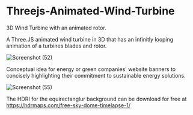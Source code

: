 # Threejs-Animated-Wind-Turbine

3D Wind Turbine with an animated rotor.

A Three.JS animated wind turbine in 3D that has an infinitly looping animation of a turbines blades and rotor.

![Screenshot (52)](https://github.com/SeamusBrowne/Threejs-Animated-Wind-Turbine/assets/31517569/e2dccb29-caa1-439a-82ff-cd1766b3217c)

Conceptual idea for energy or green companies' website banners to concisely highlighting their commitment to sustainable energy solutions.

![Screenshot (55)](https://github.com/SeamusBrowne/Threejs-Animated-Wind-Turbine/assets/31517569/1f0d98fe-6252-4c40-b264-5c73be8dc936)

The HDRI for the equirectanglur background can be download for free at https://hdrmaps.com/free-sky-dome-timelapse-1/
